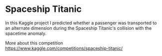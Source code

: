# Spaceship Titanic
In this Kaggle project I predicted whether a passenger was transported to an alternate dimension during the Spaceship Titanic's collision with the spacetime anomaly.

More about this competition https://www.kaggle.com/competitions/spaceship-titanic/
